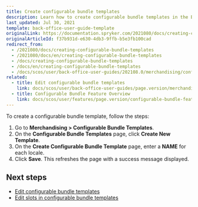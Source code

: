 ```yaml
---
title: Create configurable bundle templates
description: Learn how to create configurable bundle templates in the Back Office.
last_updated: Jul 30, 2021
template: back-office-user-guide-template
originalLink: https://documentation.spryker.com/2021080/docs/creating-configurable-bundle-templates
originalArticleId: f37b931d-e630-4db3-9ffb-b5e3fb100cad
redirect_from:
  - /2021080/docs/creating-configurable-bundle-templates
  - /2021080/docs/en/creating-configurable-bundle-templates
  - /docs/creating-configurable-bundle-templates
  - /docs/en/creating-configurable-bundle-templates
  - /docs/scos/user/back-office-user-guides/202108.0/merchandising/configurable-bundle-templates/creating-configurable-bundle-templates.html
related:
  - title: Edit configurable bundle templates
    link: docs/scos/user/back-office-user-guides/page.version/merchandising/configurable-bundle-templates/edit-configurable-bundle-templates.html
  - title: Configurable Bundle Feature Overview
    link: docs/scos/user/features/page.version/configurable-bundle-feature-overview.html
---
```


To create a configurable bundle template, follow the steps:

1. Go to **Merchandising&nbsp;<span aria-label="and then">></span> Configurable Bundle Templates**.
2. On the **Configurable Bundle Templates** page, click **Create New Template**.
3. On the **Create Configurable Bundle Template** page, enter a **NAME** for each locale.
4. Click **Save**.
    This refreshes the page with a success message displayed.

## Next steps

* [Edit configurable bundle templates](/docs/scos/user/back-office-user-guides/{{page.version}}/merchandising/configurable-bundle-templates/edit-configurable-bundle-templates.html)
* [Edit slots in configurable bundle templates](/docs/scos/user/back-office-user-guides/{{page.version}}/merchandising/configurable-bundle-templates/edit-slots-in-configurable-bundle-templates.html)
